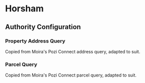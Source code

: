# Horsham

## Authority Configuration

### Property Address Query

Copied from Moira's Pozi Connect address query, adapted to suit.

### Parcel Query

Copied from Moira's Pozi Connect parcel query, adapted to suit.
